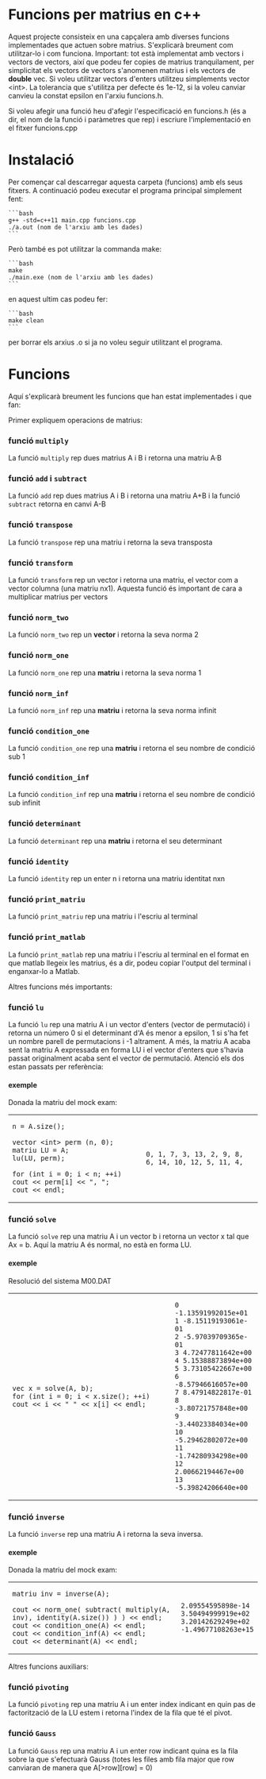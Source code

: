 # Funcions per matrius en c++

Aquest projecte consisteix en una capçalera amb diverses funcions implementades que actuen sobre matrius. S'explicarà breument com utilitzar-lo i com funciona. Important: tot està implementat amb vectors i vectors de vectors, així que podeu fer copies de matrius tranquilament, per simplicitat els vectors de vectors s'anomenen matrius i els vectors de **double** vec. Si voleu utilitzar vectors d'enters utilitzeu simplements vector \<int\>. La tolerancia que s'utilitza per defecte és 1e-12, si la voleu canviar canvieu la constat epsilon en l'arxiu funcions.h.
    
Si voleu afegir una funció heu d'afegir l'especificació en funcions.h (és a dir, el nom de la funció i paràmetres que rep) i escriure l'implementació en el fitxer funcions.cpp


# Instalació

Per començar cal descarregar aquesta carpeta (funcions) amb els seus fitxers. A continuació podeu executar el programa principal simplement fent:
    
    ```bash
    g++ -std=c++11 main.cpp funcions.cpp
    ./a.out (nom de l'arxiu amb les dades)
    ```

Però també es pot utilitzar la commanda make:

    ```bash
    make
    ./main.exe (nom de l'arxiu amb les dades)
    ```
    
en aquest ultim cas podeu fer:

    ```bash
    make clean
    ```
    
per borrar els arxius .o si ja no voleu seguir utilitzant el programa.

# Funcions

Aquí s'explicarà breument les funcions que han estat implementades i que fan:

Primer expliquem operacions de matrius:

### funció `multiply`
La funció `multiply` rep dues matrius A i B i retorna una matriu A·B

### funció `add` i `subtract`
La funció `add` rep dues matrius A i B i retorna una matriu A+B i la funció `subtract` retorna en canvi A-B

### funció `transpose`
La funció `transpose` rep una matriu i retorna la seva transposta

### funció `transform`
La funció `transform` rep un vector i retorna una matriu, el vector com a vector columna (una matriu nx1). Aquesta funció és important de cara a multiplicar matrius per vectors

### funció `norm_two`
La funció `norm_two` rep un **vector** i retorna la seva norma 2

### funció `norm_one`
La funció `norm_one` rep una **matriu** i retorna la seva norma 1

### funció `norm_inf`
La funció `norm_inf` rep una **matriu** i retorna la seva norma infinit

### funció `condition_one`
La funció `condition_one` rep una **matriu** i retorna el seu nombre de condició sub 1

### funció `condition_inf`
La funció `condition_inf` rep una **matriu** i retorna el seu nombre de condició sub infinit

### funció `determinant`
La funció `determinant` rep una **matriu** i retorna el seu determinant

### funció `identity`
La funció `identity` rep un enter n i retorna una matriu identitat nxn

### funció `print_matriu`
La funció `print_matriu` rep una matriu i l'escriu al terminal

### funció `print_matlab`
La funció `print_matlab` rep una matriu i l'escriu al terminal en el format en que matlab llegeix les matrius, és a dir, podeu copiar l'output del terminal i enganxar-lo a Matlab.

Altres funcions més importants:

### funció `lu`
La funció `lu` rep una matriu A i un vector d'enters (vector de permutació) i retorna un número 0 si el determinant d'A és menor a epsilon, 1 si s'ha fet un nombre parell de permutacions i -1 altrament. A més, la matriu A acaba sent la matriu A expressada en forma LU i el vector d'enters que s'havia passat originalment acaba sent el vector de permutació. Atenció els dos estan passats per referència:

#### exemple

Donada la matriu del mock exam:

<table>
<tr>
<td>

```
n = A.size();

vector <int> perm (n, 0);
matriu LU = A;
lu(LU, perm);

for (int i = 0; i < n; ++i) cout << perm[i] << ", ";
cout << endl;
```

</td>
<td>

```
0, 1, 7, 3, 13, 2, 9, 8, 6, 14, 10, 12, 5, 11, 4,

```

</td>
</tr>
</table>

### funció `solve`
La funció `solve` rep una matriu A i un vector b i retorna un vector x tal que Ax = b. Aquí la matriu A és normal, no està en forma LU.

#### exemple

Resolució del sistema M00.DAT

<table>
<tr>
<td>

```
vec x = solve(A, b);
for (int i = 0; i < x.size(); ++i) cout << i << " " << x[i] << endl;
```

</td>
<td>

```
0 -1.13591992015e+01
1 -8.15119193061e-01
2 -5.97039709365e-01
3 4.72477811642e+00
4 5.15388873894e+00
5 3.73105422667e+00
6 -8.57946616057e+00
7 8.47914822817e-01
8 -3.80721757848e+00
9 -3.44023384034e+00
10 -5.29462802072e+00
11 -1.74280934298e+00
12 2.00662194467e+00
13 -5.39824206640e+00

```

</td>
</tr>
</table>


### funció `inverse`
La funció `inverse` rep una matriu A i retorna la seva inversa.

#### exemple

Donada la matriu del mock exam:

<table>
<tr>
<td>

```
matriu inv = inverse(A);

cout << norm_one( subtract( multiply(A, inv), identity(A.size()) ) ) << endl;
cout << condition_one(A) << endl;
cout << condition_inf(A) << endl;
cout << determinant(A) << endl;
```

</td>
<td>

```
2.09554595898e-14
3.50494999919e+02
3.20142629249e+02
-1.49677108263e+15

```

</td>
</tr>
</table>
 
Altres funcions auxiliars:

### funció `pivoting`
La funció `pivoting` rep una matriu A i un enter index indicant en quin pas de factorització de la LU estem i retorna l'index de la fila que té el pivot.

### funció `Gauss`
La funció `Gauss` rep una matriu A i un enter row indicant quina es la fila sobre la que s'efectuarà Gauss (totes les files amb fila major que row canviaran de manera que A[>row][row] = 0)
